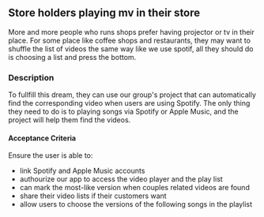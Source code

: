 
## Store holders playing mv in their store
More and more people who runs shops prefer having projector or tv in their place. For some place like coffee shops and restaurants, they may want to shuffle the list of videos the same way like we use spotif, all they should do is choosing a list and press the bottom. 

### Description
To fullfill this dream, they can use our group's project that can automatically find the corresponding video when users are using Spotify. The only thing they need to do is to playing songs via Spotify or Apple Music, and the project will help them find the videos. 

#### Acceptance Criteria
Ensure the user is able to:
- link Spotify and Apple Music accounts
- authourize our app to access the video player and the play list
- can mark the most-like version when couples related videos are found
- share their video lists if their customers want
- allow users to choose the versions of the following songs in the playlist
